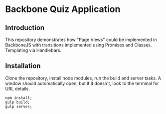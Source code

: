 # Backbone Quiz Application

## Introduction

This repository demonstrates how "Page Views" could be implemented in BackboneJS
with transitions implemented using Promises and Classes. Templating via
Handlebars.

## Installation

Clone the repository, install node modules, run the build and server tasks. A
window should automatically open, but if it doesn't, look to the terminal for
URL details.

```
npm install;
gulp build;
gulp server;
```